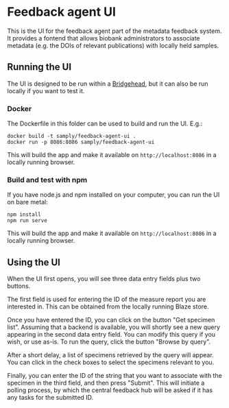# Feedback agent UI
This is the UI for the feedback agent part of the metadata feedback system. It
provides a fontend that allows biobank administrators to associate metadata (e.g. the DOIs of relevant publications) with
locally held samples.

## Running the UI
The UI is designed to be run within a [Bridgehead](https://github.com/samply/bridgehead),
but it can also be run locally if you want to test it.

### Docker
The Dockerfile in this folder can be used to build and run the UI. E.g.:
``` code
docker build -t samply/feedback-agent-ui .
docker run -p 8086:8086 samply/feedback-agent-ui
```
This will build the app and make it available on ```http://localhost:8086``` in a locally
running browser.

### Build and test with npm
If you have node.js and npm installed on your computer, you can run the UI on bare metal:
``` code
npm install
npm run serve
```
This will build the app and make it available on ```http://localhost:8086``` in a locally
running browser.

## Using the UI
When the UI first opens, you will see three data entry fields plus two buttons.

The first field is used for entering the ID of the measure report you are interested in.
This can be obtained from the locally running Blaze store.

Once you have entered the ID, you can click on the button "Get specimen list". Assuming
that a backend is available, you will shortly see a new query appearing in the second
data entry field. You can modify this query if you wish, or use as-is. To run the query,
click the button "Browse by query".

After a short delay, a list of specimens retrieved by the query will appear. You can
click in the check boxes to select the specimens relevant to you.

Finally, you can enter the ID of the string that you want to associate with the specimen in the
third field, and then press "Submit". This will initiate a polling process, by which the
central feedback hub will be asked if it has any tasks for the submitted ID.
